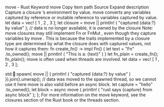 move - Rust
Keyword
move
Copy item path
Source
Expand description
Capture a
closure
’s environment by value.
move
converts any variables captured by reference or mutable reference
to variables captured by value.
let
data =
vec!
[
1
,
2
,
3
];
let
closure =
move
||
println!
(
"captured {data:?} by value"
);
// data is no longer available, it is owned by the closure
Note:
move
closures may still implement
Fn
or
FnMut
, even though
they capture variables by
move
. This is because the traits implemented by
a closure type are determined by
what
the closure does with captured
values, not
how
it captures them:
fn
create_fn() ->
impl
Fn() {
let
text =
"Fn"
.to_owned();
move
||
println!
(
"This is a: {text}"
)
}
let
fn_plain = create_fn();
fn_plain();
move
is often used when
threads
are involved.
let
data =
vec!
[
1
,
2
,
3
];

std::thread::spawn(
move
|| {
println!
(
"captured {data:?} by value"
)
}).join().unwrap();
// data was moved to the spawned thread, so we cannot use it here
move
is also valid before an async block.
let
capture =
"hello"
.to_owned();
let
block =
async move
{
println!
(
"rust says {capture} from async block"
);
};
For more information on the
move
keyword, see the
closures
section
of the Rust book or the
threads
section.